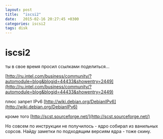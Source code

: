 ```yaml
---
layout: post
title:  "iscsi2"
date:   2015-02-16 20:27:45 +0300
categories: iscsi2
tags: disk
---
```


# iscsi2
ты в свое время просил ссылками поделиться...

[http://ru.intel.com/business/community/?automodule=blog&blogid=44433&showentry=2449](http://ru.intel.com/business/community/?automodule=blog&blogid=44433&showentry=2449)

плюс запрет IPv6
[http://wiki.debian.org/DebianIPv6](http://wiki.debian.org/DebianIPv6)

кроме того
[http://scst.sourceforge.net/](http://scst.sourceforge.net/)

Но совсем по инструкции не получилось - ядро собирал из ванильных 
сорсов. Найду заметки по подходящим версиям ядра - тоже скину.